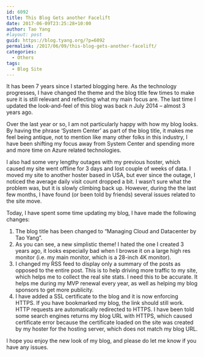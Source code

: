 ```yaml
---
id: 6092
title: This Blog Gets another Facelift
date: 2017-06-09T23:25:28+10:00
author: Tao Yang
#layout: post
guid: https://blog.tyang.org/?p=6092
permalink: /2017/06/09/this-blog-gets-another-facelift/
categories:
  - Others
tags:
  - Blog Site
---
```

It has been 7 years since I started blogging here. As the technology progresses, I have changed the theme and the blog title few times to make sure it is still relevant and reflecting what my main focus are. The last time I updated the look-and-feel of this blog was back n July 2014 – almost 3 years ago.

Over the last year or so, I am not particularly happy with how my blog looks. By having the phrase ‘System Center’ as part of the blog title, it makes me feel being antique, not to mention like many other folks in this industry, I have been shifting my focus away from System Center and spending more and more time on Azure related technologies.

I also had some very lengthy outages with my previous hoster, which caused my site went offline for 3 days and lost couple of weeks of data. I moved my site to another hoster based in USA, but ever since the outage, I noticed the average daily visit count dropped a bit. I wasn’t sure what the problem was, but it is slowly climbing back up. However, during the the last few months, I have found (or been told by friends) several issues related to the site move.

Today, I have spent some time updating my blog, I have made the following changes:
<ol>
 	<li>The blog title has been changed to “Managing Cloud and Datacenter by Tao Yang”.</li>
 	<li>As you can see, a new simplistic theme! I hated the one I created 3 years ago, it looks especially bad when I browse it on a large high res monitor (i.e. my main monitor, which is a 28-inch 4K monitor).</li>
 	<li>I changed my RSS feed to display only a summary of the posts as opposed to the entire post. This is to help driving more traffic to my site, which helps me to collect the real site stats. I need this to be accurate. It helps me during my MVP renewal every year, as well as helping my blog sponsors to get more publicity.</li>
 	<li>I have added a SSL certificate to the blog and it is now enforcing HTTPS. If you have bookmarked my blog, the link should still work. HTTP requests are automatically redirected to HTTPS. I have been told some search engines returns my blog URL with HTTPS, which caused certificate error because the certificate loaded on the site was created by my hoster for the hosting server, which does not match my blog URL.</li>
</ol>
I hope you enjoy the new look of my blog, and please do let me know if you have any issues.